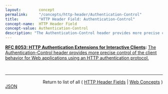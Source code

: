 ```yaml
---
layout:        concept
permalink:     "/concepts/http-header/Authentication-Control"
title:         "HTTP Header Field: Authentication-Control"
concept-name:  HTTP Header Field
concept-value: Authentication-Control
description: "The Authentication-Control header provides more precise control of the client behavior for Web applications using an HTTP authentication protocol."
---
```


**[RFC 8053: HTTP Authentication Extensions for Interactive Clients](/specs/IETF/RFC/8053 "This document specifies extensions for the HTTP authentication framework for interactive clients.  Currently, fundamental features of HTTP-level authentication are insufficient for complex requirements of various Web-based applications.  This forces these applications to implement their own authentication frameworks by means such as HTML forms, which becomes one of the hurdles against introducing secure authentication mechanisms handled jointly by servers and user agents.  The extended framework fills gaps between Web application requirements and HTTP authentication provisions to solve the above problems, while maintaining compatibility with existing Web and non-Web uses of HTTP authentication."):** [The Authentication-Control header provides more precise control of the client behavior for Web applications using an HTTP authentication protocol.](http://tools.ietf.org/html/rfc8053#section-4 "Read documentation for HTTP Header Field &#34;Authentication-Control&#34;")

<br/>
<hr/>

<p style="float : left"><a href="./Authentication-Control.json" title="JSON representing this particular Web Concept value">JSON</a></p>
<p style="text-align: right">Return to list of all ( <a href="../http-header/">HTTP Header Fields</a> | <a href="../">Web Concepts</a> )</p>
